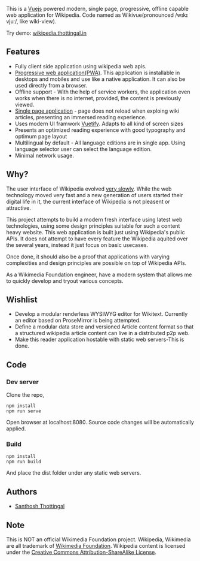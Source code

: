 This is a [Vuejs](https://vuejs.org) powered modern, single page, progressive, offline capable web application for Wikipedia. Code named as Wikivue(pronounced /wɪkɪ vjuː/, like wiki-view).

Try demo: [wikipedia.thottingal.in](https://wikipedia.thottingal.in/page/random)

## Features

* Fully client side application using wikipedia web apis.
* [Progressive web application(PWA)](https://en.wikipedia.org/wiki/Progressive_web_applications). This application is installable in desktops and mobiles and use like a native application. It can also be used directly from a browser.
* Offline support - With the help of service workers, the application even works when there is no internet, provided, the content is previously viewed.
* [Single page application](https://en.wikipedia.org/wiki/Single-page_application) - page does not reload when exploing wiki articles, presenting an immersed reading experience.
* Uses modern UI framwork [Vuetify](https://vuetifyjs.com).  Adapts to all kind of screen sizes
* Presents an optimized reading experience with good typography and optimum page layout
* Multilingual by default - All language editions are in single app. Using language selector user can select the language edition.
* Minimal network usage.

## Why?

The user interface of Wikipedia evolved [very slowly](https://www.versionmuseum.com/history-of/wikipedia-website). While the web technology
moved very fast and a new generation of users started their digital life in it, the current interface of Wikipedia is not pleasent or attractive.

This project attempts to build a modern fresh interface using latest web technologies, using some design principles suitable for such a content heavy website. 
This web application is built just using Wikipedia's public APIs. It does not attempt to have every feature the Wikipedia aquited over the several years, instead it just focus on basic usecases.

Once done, it should also be a proof that applications with varying complexities and design principles are possible on top of Wikipedia APIs. 

As a Wikimedia Foundation engineer, have a modern system that allows me to quickly develop and tryout various concepts.

## Wishlist

* Develop a modular renderless WYSIWYG editor for Wikitext. Currently an editor based on ProseMirror is being attempted.
* Define a modular data store and versioned Article content format so that a structured wikipedia article content can live in a distributed p2p web.
* Make this reader application hostable with static web servers-This is done.

## Code

### Dev server

Clone the repo,
```
npm install
npm run serve
```

Open browser at localhost:8080. Source code changes will be automatically applied.

### Build
```
npm install
npm run build
```

And place the dist folder under any static web servers.

## Authors

* [Santhosh Thottingal](https://thottingal.in)

## Note

This is NOT an official Wikimedia Foundation project. Wikipedia, Wikimedia are all trademark of [Wikimedia Foundation](https://www.wikimediafoundation.org/). Wikipedia content is licensed under  the [Creative Commons Attribution-ShareAlike License](https://en.wikipedia.org/wiki/Wikipedia:Text_of_Creative_Commons_Attribution-ShareAlike_3.0_Unported_License).
